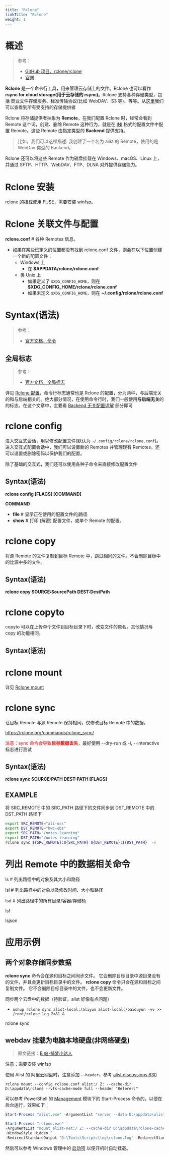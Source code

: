 ```yaml
---
title: "Rclone"
linkTitle: "Rclone"
weight: 1
---
```


# 概述

> 参考：
>
> - [GitHub 项目，rclone/rclone](https://github.com/rclone/rclone)
> - [官网](https://rclone.org/)

**Rclone** 是一个命令行工具，用来管理云存储上的文件。Rclone 也可以看作 **rsync for cloud storage(用于云存储的 rsync)**。Rclone 支持各种存储类型，包括 商业文件存储服务、标准传输协议(比如 WebDAV、S3 等)、等等。从[这里](https://rclone.org/#providers)我们可以查看到所有受支持的存储提供者

Rclone 将存储提供者抽象为 **Remote**，在我们配置 Rclone 时，经常会看到 Remote 这个词，创建、删除 Remote 这种行为，就是在 [INI](/docs/2.编程/无法分类的语言/INI.md) 格式的配置文件中配置 Remote。这些 Remote 由指定类型的 **Backend** 提供支持。

> 比如，我们可以这样描述: 我创建了一个名为 alist 的 Remote，使用的是 WebDav 类型的 Backend。

Rclone 还可以将这些 Remote 作为磁盘挂载在 Windows、macOS、Linux 上，并通过 SFTP、HTTP、WebDAV、FTP、DLNA 对外提供存储能力。

# Rclone 安装

rclone 的挂载使用 FUSE，需要安装 winfsp。

# Rclone 关联文件与配置

**rclone.conf** # 各种 Remotes 信息。

- 如果在某些已定义的位置都没有找到 rclone.conf 文件，则会在以下位置创建一个新的配置文件：
  - Windows 上
    - 在 **$APPDATA/rclone/rclone.conf**
  - 类 Unix 上
    - 如果定义了 `$XDG_CONFIG_HOME`，则在 **$XDG_CONFIG_HOME/rclone/rclone.conf**
    - 如果未定义 `$XDG_CONFIG_HOME`，则在 **~/.config/rclone/rclone.conf**

# Syntax(语法)

> 参考：
>
> - [官方文档，命令](https://rclone.org/commands/)

## 全局标志

> 参考：
>
> - [官方文档，全局标志](https://rclone.org/flags/)

详见 [Rclone 配置](/docs/5.数据存储/数据管理工具/Rclone/Rclone%20配置.md)，命令行标志通常也是 Rclone 的配置，分为两种，与后端无关的和与后端相关的。绝大部分情况，在使用命令行时，我们一般使用**与后端无关**的的标志。在这个文章中，主要看 [Backend 无关配置详解](/docs/5.数据存储/数据管理工具/Rclone/Rclone%20配置.md#Backend%20无关配置详解) 部分即可

# rclone config

进入交互式会话，用以修改配置文件(默认为 `~/.config/rclone/rclone.conf`)。进入交互式配置会话中，我们可以设置新的 Remotes 并管理现有 Remotes。还可以设置或删除密码以保护我们的配置。

除了基础的交互式，我们还可以使用各种子命令来直接修改配置文件

## Syntax(语法)

**rclone config \[FLAGS] \[COMMAND]**

**COMMAND**

- **file** # 显示正在使用的配置文件的j路径
- **show** # 打印 (解密) 配置文件，或单个 Remote 的配置。

# rclone copy

将源 Remote 的文件复制到目标 Remote 中，跳过相同的文件。不会删除目标中的比源中多的文件。

## Syntax(语法)

**rclone copy SOURCE:SourcePath DEST:DestPath**

# rclone copyto

copyto 可以在上传单个文件到目标目录下时，改变文件的原名。其他情况与 copy 的功能相同。

## Syntax(语法)

# rclone mount

详见 [Rclone mount](/docs/5.数据存储/数据管理工具/Rclone/Rclone%20mount.md)

# rclone sync

让目标 Remote 与源 Remote 保持相同，仅修改目标 Remote 中的数据。

https://rclone.org/commands/rclone_sync/

<font color="#ff0000">注意：sync 命令会导致**目标数据丢失**</font>，最好使用 --dry-run 或 -i, --interactive 标志进行测试

## Syntax(语法)

**rclone sync SOURCE:PATH DEST:PATH \[FLAGS]**

## EXAMPLE

  将 SRC_REMOTE 中的 SRC_PATH 路径下的文件同步到 DST_REMOTE 中的 DST_PATH 路径下

```bash
export SRC_REMOTE="ali-oss"
export DST_REMOTE="hwc-obs"
export SRC_PATH="/notes-learning"
export DST_PATH="/notes-learning"
rclone sync ${SRC_REMOTE}:${SRC_PATH} ${DST_REMOTE}:${DST_PATH}  -v
```

# 列出 Remote 中的数据相关命令

ls # 列出路径中的对象及其大小和路径

lsl # 列出路径中的对象以及修改时间、大小和路径

lsd # 列出路径中的所有目录/容器/存储桶

lsf

lsjson

# 应用示例

## 两个对象存储同步数据

**rclone sync** 命令会在源和目标之间同步文件。 它会删除目标目录中源目录没有的文件，并且会更新目标目录中的文件。 **rclone copy** 命令只会在源和目标之间复制文件。 它不会删除目标目录中的文件，也不会更新文件。

同步两个云盘中的数据（待验证，alist 好像有点问题）

- `nohup rclone sync alist-local:/aliyun alist-local:/baiduyun -vv >> /root/rclone.log 2>&1 &`

rclone sync

## webdav 挂载为电脑本地硬盘(非网络硬盘)

> 原文链接：[B 站-捕梦小达人](https://www.bilibili.com/read/cv13661426)

注意：需要安装 winfsp

使用 Alist 的 阿里云网盘时，注意添加 `--header`，参考 [alist discussions 630](https://github.com/alist-org/alist/discussions/630)

```
rclone mount --config rclone.conf alist:/ Z: --cache-dir D:\appdata\rclone --vfs-cache-mode full --header "Referer:"
```

可以参考 PowerShell 的 [Management](/docs/1.操作系统/Windows%20管理/Windows%20管理工具/PowerShell%20内置管理工具/Management.md) 模块下的 Start-Process 命令的，以便在后台运行，效果如下：

```powershell
Start-Process "alist.exe" -ArgumentList "server --data D:\appdata\alist" -WindowStyle Hidden -RedirectStandardOutput "D:\Tools\Scripts\log\alist.log" -RedirectStandardError "D:\Tools\Scripts\log\alist-err.log"

Start-Process "rclone.exe" `
-ArgumentList "mount alist-net:/ Z: --cache-dir D:\appdata\rclone-cache --vfs-cache-mode full --vfs-cache-max-age 24h --header Referer:" `
-WindowStyle Hidden `
-RedirectStandardOutput "D:\Tools\Scripts\log\rclone.log" -RedirectStandardError "D:\Tools\Scripts\log\rclone-err.log"
```

然后可以参考 Windows 管理中的 [启动项](/docs/1.操作系统/Windows%20管理/启动项.md) 以便开机时自动挂载。
